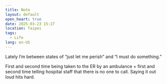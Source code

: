 ```yaml
---
title: Note
layout: default
open_heart: true
date: 2025-03-23 15:27
location: Taipei
tags: 
  - Life
lang: en-US
---
```


Lately I’m between states of “just let me perish” and “I must do something.”

First and second time being taken to the ER by an ambulance + first and second time telling hospital staff that there is no one to call. Saying it out loud hits hard.
